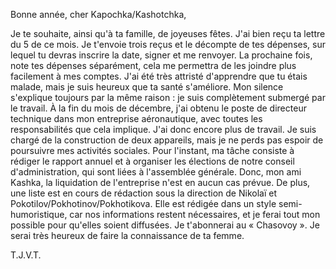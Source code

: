 Bonne année, cher Kapochka/Kashotchka,

Je te souhaite, ainsi qu'à ta famille, de joyeuses fêtes. J'ai bien reçu ta lettre du 5 de ce mois. Je t'envoie trois reçus et le décompte de tes dépenses, sur lequel tu devras inscrire la date, signer et me renvoyer. La prochaine fois, note tes dépenses séparément, cela me permettra de les joindre plus facilement à mes comptes. J'ai été très attristé d'apprendre que tu étais malade, mais je suis heureux que ta santé s'améliore. Mon silence s'explique toujours par la même raison : je suis complètement submergé par le travail. À la fin du mois de décembre, j'ai obtenu le poste de directeur technique dans mon entreprise aéronautique, avec toutes les responsabilités que cela implique. J'ai donc encore plus de travail. Je suis chargé de la construction de deux appareils, mais je ne perds pas espoir de poursuivre mes activités sociales. Pour l'instant, ma tâche consiste à rédiger le rapport annuel et à organiser les élections de notre conseil d'administration, qui sont liées à l'assemblée générale. Donc, mon ami Kashka, la liquidation de l'entreprise n'est en aucun cas prévue. De plus, une liste est en cours de rédaction sous la direction de Nikolaï et Pokotilov/Pokhotinov/Pokhotikova. Elle est rédigée dans un style semi-humoristique, car nos informations restent nécessaires, et je ferai tout mon possible pour qu'elles soient diffusées. Je t'abonnerai au « Chasovoy ». Je serai très heureux de faire la connaissance de ta femme.

T.J.V.T.